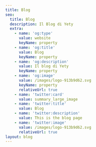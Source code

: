 ```yaml
---
title: Blog
seo:
  title: Blog
  description: Il Blog di Yety
  extra:
    - name: 'og:type'
      value: website
      keyName: property
    - name: 'og:title'
      value: Blog
      keyName: property
    - name: 'og:description'
      value: Il blog di Yety
      keyName: property
    - name: 'og:image'
      value: /images/logo-913b9d62.svg
      keyName: property
      relativeUrl: true
    - name: 'twitter:card'
      value: summary_large_image
    - name: 'twitter:title'
      value: Blog
    - name: 'twitter:description'
      value: This is the blog page
    - name: 'twitter:image'
      value: /images/logo-913b9d62.svg
      relativeUrl: true
layout: blog
---
```

